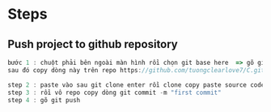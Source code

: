 # Steps

## Push project to github repository 


``` javascript
bước 1 : chuột phải bên ngoài màn hình rồi chọn git base here  => gõ git clone  
sau đó copy dòng này trên repo https://github.com/tuongclearlove7/C.git 

step 2 : paste vào sau git clone enter rồi clone copy paste source code vào file vừa clone => gõ git add .
step 3 : rồi vô repo copy dòng git commit -m "first commit"
step 4 : gõ git push

```